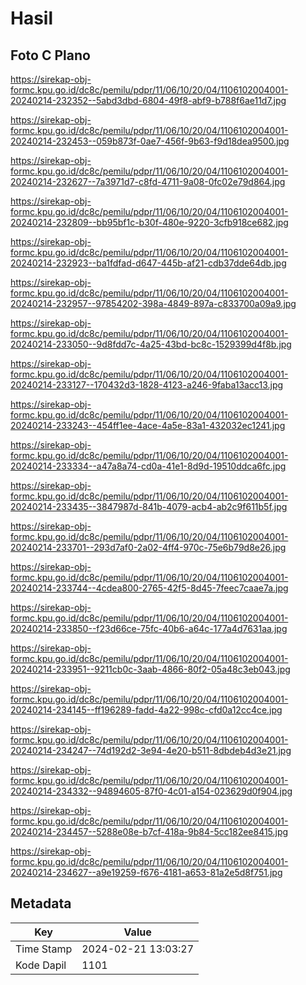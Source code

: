 # Hasil

## Foto C Plano

https://sirekap-obj-formc.kpu.go.id/dc8c/pemilu/pdpr/11/06/10/20/04/1106102004001-20240214-232352--5abd3dbd-6804-49f8-abf9-b788f6ae11d7.jpg

https://sirekap-obj-formc.kpu.go.id/dc8c/pemilu/pdpr/11/06/10/20/04/1106102004001-20240214-232453--059b873f-0ae7-456f-9b63-f9d18dea9500.jpg

https://sirekap-obj-formc.kpu.go.id/dc8c/pemilu/pdpr/11/06/10/20/04/1106102004001-20240214-232627--7a3971d7-c8fd-4711-9a08-0fc02e79d864.jpg

https://sirekap-obj-formc.kpu.go.id/dc8c/pemilu/pdpr/11/06/10/20/04/1106102004001-20240214-232809--bb95bf1c-b30f-480e-9220-3cfb918ce682.jpg

https://sirekap-obj-formc.kpu.go.id/dc8c/pemilu/pdpr/11/06/10/20/04/1106102004001-20240214-232923--ba1fdfad-d647-445b-af21-cdb37dde64db.jpg

https://sirekap-obj-formc.kpu.go.id/dc8c/pemilu/pdpr/11/06/10/20/04/1106102004001-20240214-232957--97854202-398a-4849-897a-c833700a09a9.jpg

https://sirekap-obj-formc.kpu.go.id/dc8c/pemilu/pdpr/11/06/10/20/04/1106102004001-20240214-233050--9d8fdd7c-4a25-43bd-bc8c-1529399d4f8b.jpg

https://sirekap-obj-formc.kpu.go.id/dc8c/pemilu/pdpr/11/06/10/20/04/1106102004001-20240214-233127--170432d3-1828-4123-a246-9faba13acc13.jpg

https://sirekap-obj-formc.kpu.go.id/dc8c/pemilu/pdpr/11/06/10/20/04/1106102004001-20240214-233243--454ff1ee-4ace-4a5e-83a1-432032ec1241.jpg

https://sirekap-obj-formc.kpu.go.id/dc8c/pemilu/pdpr/11/06/10/20/04/1106102004001-20240214-233334--a47a8a74-cd0a-41e1-8d9d-19510ddca6fc.jpg

https://sirekap-obj-formc.kpu.go.id/dc8c/pemilu/pdpr/11/06/10/20/04/1106102004001-20240214-233435--3847987d-841b-4079-acb4-ab2c9f611b5f.jpg

https://sirekap-obj-formc.kpu.go.id/dc8c/pemilu/pdpr/11/06/10/20/04/1106102004001-20240214-233701--293d7af0-2a02-4ff4-970c-75e6b79d8e26.jpg

https://sirekap-obj-formc.kpu.go.id/dc8c/pemilu/pdpr/11/06/10/20/04/1106102004001-20240214-233744--4cdea800-2765-42f5-8d45-7feec7caae7a.jpg

https://sirekap-obj-formc.kpu.go.id/dc8c/pemilu/pdpr/11/06/10/20/04/1106102004001-20240214-233850--f23d66ce-75fc-40b6-a64c-177a4d7631aa.jpg

https://sirekap-obj-formc.kpu.go.id/dc8c/pemilu/pdpr/11/06/10/20/04/1106102004001-20240214-233951--9211cb0c-3aab-4866-80f2-05a48c3eb043.jpg

https://sirekap-obj-formc.kpu.go.id/dc8c/pemilu/pdpr/11/06/10/20/04/1106102004001-20240214-234145--ff196289-fadd-4a22-998c-cfd0a12cc4ce.jpg

https://sirekap-obj-formc.kpu.go.id/dc8c/pemilu/pdpr/11/06/10/20/04/1106102004001-20240214-234247--74d192d2-3e94-4e20-b511-8dbdeb4d3e21.jpg

https://sirekap-obj-formc.kpu.go.id/dc8c/pemilu/pdpr/11/06/10/20/04/1106102004001-20240214-234332--94894605-87f0-4c01-a154-023629d0f904.jpg

https://sirekap-obj-formc.kpu.go.id/dc8c/pemilu/pdpr/11/06/10/20/04/1106102004001-20240214-234457--5288e08e-b7cf-418a-9b84-5cc182ee8415.jpg

https://sirekap-obj-formc.kpu.go.id/dc8c/pemilu/pdpr/11/06/10/20/04/1106102004001-20240214-234627--a9e19259-f676-4181-a653-81a2e5d8f751.jpg


## Metadata

| Key        | Value               |
| ---------- | ------------------- |
| Time Stamp | 2024-02-21 13:03:27 |
| Kode Dapil | 1101                |



